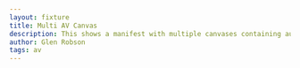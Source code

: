 ```yaml
---
layout: fixture
title: Multi AV Canvas
description: This shows a manifest with multiple canvases containing audio resources. It could be like a CD with each track a separate audio source.
author: Glen Robson
tags: av
---
```


